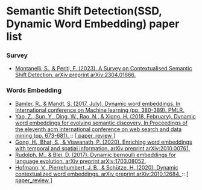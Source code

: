 # Semantic Shift Detection(SSD, Dynamic Word Embedding) paper list

### Survey
* <a href = 'https://arxiv.org/pdf/2304.01666.pdf'> Montanelli, S., & Periti, F. (2023). A Survey on Contextualised Semantic Shift Detection. arXiv preprint arXiv:2304.01666. </a>

### Words Embedding 
* <a href = "https://arxiv.org/pdf/1702.08359.pdf"> Bamler, R., & Mandt, S. (2017, July). Dynamic word embeddings. In International conference on Machine learning (pp. 380-389). PMLR. </a>
* <a href = "https://arxiv.org/pdf/1703.00607.pdf"> Yao, Z., Sun, Y., Ding, W., Rao, N., & Xiong, H. (2018, February). Dynamic word embeddings for evolving semantic discovery. In Proceedings of the eleventh acm international conference on web search and data mining (pp. 673-681). </a> :: <a href = "https://www.notion.so/DWE-Dynamic-Word-Embeddings-for-Evolving-Semantic-Discovery-b410626aeb164cb99bca338f89991314?pvs=4"> [ paper_review ] </a>
* <a href = 'https://arxiv.org/pdf/2010.00761.pdf'> Gong, H., Bhat, S., & Viswanath, P. (2020). Enriching word embeddings with temporal and spatial information. arXiv preprint arXiv:2010.00761. </a>
* <a href = "https://arxiv.org/pdf/1703.08052.pdf"> Rudolph, M., & Blei, D. (2017). Dynamic bernoulli embeddings for language evolution. arXiv preprint arXiv:1703.08052. </a>
* <a href = "https://arxiv.org/pdf/2010.12684v3.pdf"> Hofmann, V., Pierrehumbert, J. B., & Schütze, H. (2020). Dynamic contextualized word embeddings. arXiv preprint arXiv:2010.12684. </a> :: <a href = "https://www.notion.so/DCWE-Dynamic-Contextualized-Word-Embeddings-158d3dedd3a94f858b752d8a1e63419d?pvs=4"> [ paper_review ] </a>
